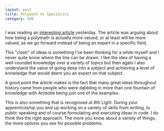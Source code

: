 ```yaml
---
layout: post
title: Polymath Vs Specialist
category: 100
---
```

I was reading an [interesting article](http://techcrunch.com/2015/10/17/specialization-polymaths-and-the-pareto-principle-in-a-convergence-economy/) yesterday. The article was arguing about how being a polymath is actually more valued, or at least will be more valued, as we go forward instead of being an expert in a specific field.

This "clash" of ideas is something I've been thinking for a while myself and I never quite know where the line can be drawn. I like the idea of having a well-rounded knowledge over a variety of topics but then again I also understand the value of going deep into a subject and achieving a level of knowledge that would deem you an expert on that subject.

A good point the article makes is the fact that many great ideas throughout history came from people who were dabbling in more than one fountain of knowledge with Aristotle being just one of the examples.

This is also something that is recognised at 8th Light. During your apprenticeship you end up working on a variety of skills from writing, to public speaking and of course formulating and executing ideas in code. I do think this the right approach. The more you know about a variety of things, the more options you see for possible problems.
